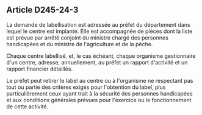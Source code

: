 ## Article D245-24-3

La demande de labellisation est adressée au préfet du département dans lequel le centre est implanté. Elle
est accompagnée de pièces dont la liste est prévue par arrêté conjoint du ministre chargé des personnes
handicapées et du ministre de l'agriculture et de la pêche.

Chaque centre labellisé, et, le cas échéant, chaque organisme gestionnaire d'un centre, adresse, annuellement,
au préfet un rapport d'activité et un rapport financier détaillés.

Le préfet peut retirer le label au centre ou à l'organisme ne respectant pas tout ou partie des critères exigés
pour l'obtention du label, plus particulièrement ceux ayant trait à la sécurité des personnes handicapées et
aux conditions générales prévues pour l'exercice ou le fonctionnement de cette activité.


